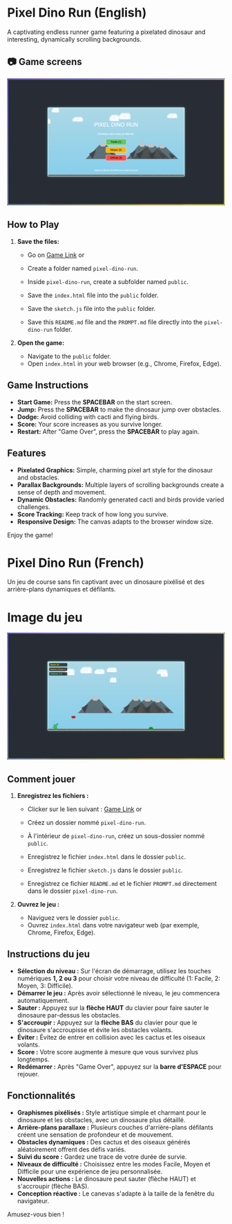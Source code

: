 # Pixel Dino Run (English)

A captivating endless runner game featuring a pixelated dinosaur and interesting, dynamically scrolling backgrounds.

## 📷 Game screens

![Home](assets/game_play_screen1.png)

## How to Play

1.  **Save the files:**
    * Go on [Game Link](https://pixel-dino-run-by-hishaaam.web.app) or

    * Create a folder named `pixel-dino-run`.
    * Inside `pixel-dino-run`, create a subfolder named `public`.
    * Save the `index.html` file into the `public` folder.
    * Save the `sketch.js` file into the `public` folder.
    * Save this `README.md` file and the `PROMPT.md` file directly into the `pixel-dino-run` folder.

2.  **Open the game:**
    * Navigate to the `public` folder.
    * Open `index.html` in your web browser (e.g., Chrome, Firefox, Edge).

## Game Instructions

* **Start Game:** Press the **SPACEBAR** on the start screen.
* **Jump:** Press the **SPACEBAR** to make the dinosaur jump over obstacles.
* **Dodge:** Avoid colliding with cacti and flying birds.
* **Score:** Your score increases as you survive longer.
* **Restart:** After "Game Over", press the **SPACEBAR** to play again.

## Features

* **Pixelated Graphics:** Simple, charming pixel art style for the dinosaur and obstacles.
* **Parallax Backgrounds:** Multiple layers of scrolling backgrounds create a sense of depth and movement.
* **Dynamic Obstacles:** Randomly generated cacti and birds provide varied challenges.
* **Score Tracking:** Keep track of how long you survive.
* **Responsive Design:** The canvas adapts to the browser window size.

Enjoy the game!

# Pixel Dino Run (French)

Un jeu de course sans fin captivant avec un dinosaure pixélisé et des arrière-plans dynamiques et défilants.

# Image du jeu
![Gameplay](assets/game_play_screen2.png)

## Comment jouer

1.  **Enregistrez les fichiers :**
    * Clicker sur le lien suivant : [Game Link](https://pixel-dino-run-by-hishaaam.web.app) or

    * Créez un dossier nommé `pixel-dino-run`.
    * À l'intérieur de `pixel-dino-run`, créez un sous-dossier nommé `public`.
    * Enregistrez le fichier `index.html` dans le dossier `public`.
    * Enregistrez le fichier `sketch.js` dans le dossier `public`.
    * Enregistrez ce fichier `README.md` et le fichier `PROMPT.md` directement dans le dossier `pixel-dino-run`.

2.  **Ouvrez le jeu :**
    * Naviguez vers le dossier `public`.
    * Ouvrez `index.html` dans votre navigateur web (par exemple, Chrome, Firefox, Edge).

## Instructions du jeu

* **Sélection du niveau :** Sur l'écran de démarrage, utilisez les touches numériques **1, 2 ou 3** pour choisir votre niveau de difficulté (1: Facile, 2: Moyen, 3: Difficile).
* **Démarrer le jeu :** Après avoir sélectionné le niveau, le jeu commencera automatiquement.
* **Sauter :** Appuyez sur la **flèche HAUT** du clavier pour faire sauter le dinosaure par-dessus les obstacles.
* **S'accroupir :** Appuyez sur la **flèche BAS** du clavier pour que le dinosaure s'accroupisse et évite les obstacles volants.
* **Éviter :** Évitez de entrer en collision avec les cactus et les oiseaux volants.
* **Score :** Votre score augmente à mesure que vous survivez plus longtemps.
* **Redémarrer :** Après "Game Over", appuyez sur la **barre d'ESPACE** pour rejouer.

## Fonctionnalités

* **Graphismes pixélisés :** Style artistique simple et charmant pour le dinosaure et les obstacles, avec un dinosaure plus détaillé.
* **Arrière-plans parallaxe :** Plusieurs couches d'arrière-plans défilants créent une sensation de profondeur et de mouvement.
* **Obstacles dynamiques :** Des cactus et des oiseaux générés aléatoirement offrent des défis variés.
* **Suivi du score :** Gardez une trace de votre durée de survie.
* **Niveaux de difficulté :** Choisissez entre les modes Facile, Moyen et Difficile pour une expérience de jeu personnalisée.
* **Nouvelles actions :** Le dinosaure peut sauter (flèche HAUT) et s'accroupir (flèche BAS).
* **Conception réactive :** Le canevas s'adapte à la taille de la fenêtre du navigateur.

Amusez-vous bien !
